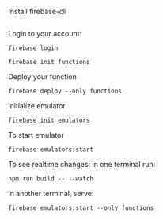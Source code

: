 Install firebase-cli
```npm install -g firebase-tools
```
Login to your account:
```
firebase login
```
```
firebase init functions
```
Deploy your function
```
firebase deploy --only functions
```
initialize emulator
```
firebase init emulators
```
To start emulator
```
firebase emulators:start  
```
To see realtime changes:
in one terminal run:
```
npm run build -- --watch
```
in another terminal, serve:
```
firebase emulators:start --only functions
```